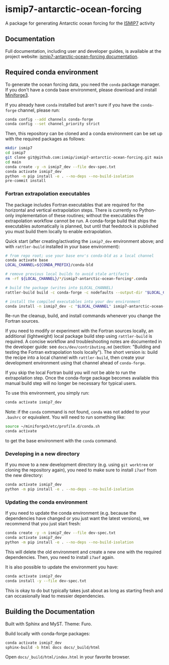# ismip7-antarctic-ocean-forcing

A package for generating Antarctic ocean forcing for the
[ISMIP7]() activity

## Documentation

Full documentation, including user and developer guides, is available at the
project website:
[ismip7-antarctic-ocean-forcing documentation](https://ismip.github.io/ismip7-antarctic-ocean-forcing/).

## Required conda environment

To generate the ocean forcing data, you need the `conda` package manager. If
you don't have a conda base environment, please download and install
[Miniforge3](https://conda-forge.org/download/).

If you already have `conda` installed but aren't sure if you have the
`conda-forge` channel, please run:
```bash
conda config --add channels conda-forge
conda config --set channel_priority strict
```

Then, this repository can be cloned and a conda environment can be set up with
the required packages as follows:

```bash
mkdir ismip7
cd ismip7
git clone git@github.com:ismip/ismip7-antarctic-ocean-forcing.git main
cd main
conda create -y -n ismip7_dev --file dev-spec.txt
conda activate ismip7_dev
python -m pip install -e . --no-deps --no-build-isolation
pre-commit install
```

### Fortran extrapolation executables

The package includes Fortran executables that are required for the
horizontal and vertical extrapolation steps. There is currently no
Python-only implementation of these routines; without the executables
the extrapolation workflow cannot be run. A conda-forge build that
ships the executables automatically is planned, but until that
feedstock is published you must build them locally to enable
extrapolation.

Quick start (after creating/activating the `ismip7_dev` environment above; and
with `rattler-build` installed in your base environment):

```bash
# from repo root; use your base env's conda-bld as a local channel
conda activate base
LOCAL_CHANNEL=${CONDA_PREFIX}/conda-bld

# remove previous local builds to avoid stale artifacts
rm -rf ${LOCAL_CHANNEL}/*/ismip7-antarctic-ocean-forcing*.conda

# build the package (writes into $LOCAL_CHANNEL)
rattler-build build -c conda-forge -c nodefaults --output-dir "$LOCAL_CHANNEL" -r conda/recipe.yaml

# install the compiled executables into your dev environment
conda install -n ismip7_dev -c "$LOCAL_CHANNEL" ismip7-antarctic-ocean-forcing
```

Re-run the cleanup, build, and install commands whenever you change the Fortran
sources.

If you need to modify or experiment with the Fortran sources locally,
an additional (lightweight) local package build step using
`rattler-build` is required. A concise workflow and troubleshooting
notes are documented in the developer guide: see
`docs/dev/contributing.md` (section: "Building and testing the Fortran
extrapolation tools locally"). The short version is: build the recipe
into a local channel with `rattler-build`, then create your development
environment using that channel ahead of `conda-forge`.

If you skip the local Fortran build you will not be able to run the
extrapolation step. Once the conda-forge package becomes available this
manual build step will no longer be necessary for typical users.

To use this environment, you simply run:
```bash
conda activate ismip7_dev
```
Note: if the `conda` command is not found, `conda` was not added to your
`.bashrc` or equivalent.  You will need to run something like:
```bash
source ~/miniforge3/etc/profile.d/conda.sh
conda activate
```
to get the base environment with the `conda` command.

### Developing in a new directory

If you move to a new development directory (e.g. using `git worktree` or
cloning the repository again), you need to make sure to install `i7aof` from
the new directory:
```bash
conda activate ismip7_dev
python -m pip install -e . --no-deps --no-build-isolation
```

### Updating the conda environment

If you need to update the conda environment (e.g. because the dependencies
have changed or you just want the latest versions), we recommend that you
just start fresh:
```bash
conda create -y -n ismip7_dev --file dev-spec.txt
conda activate ismip7_dev
python -m pip install -e . --no-deps --no-build-isolation
```
This will delete the old environment and create a new one with the required
dependencies.  Then, you need to install `i7aof` again.

It is also possible to update the environment you have:
```bash
conda activate ismip7_dev
conda install -y --file dev-spec.txt
```
This is okay to do but typically takes just about as long as starting fresh
and can occasionally lead to messier dependencies.

## Building the Documentation

Built with Sphinx and MyST. Theme: Furo.

Build locally with conda-forge packages:

```bash
conda activate ismip7_dev
sphinx-build -b html docs docs/_build/html
```
Open `docs/_build/html/index.html` in your favorite browser.
